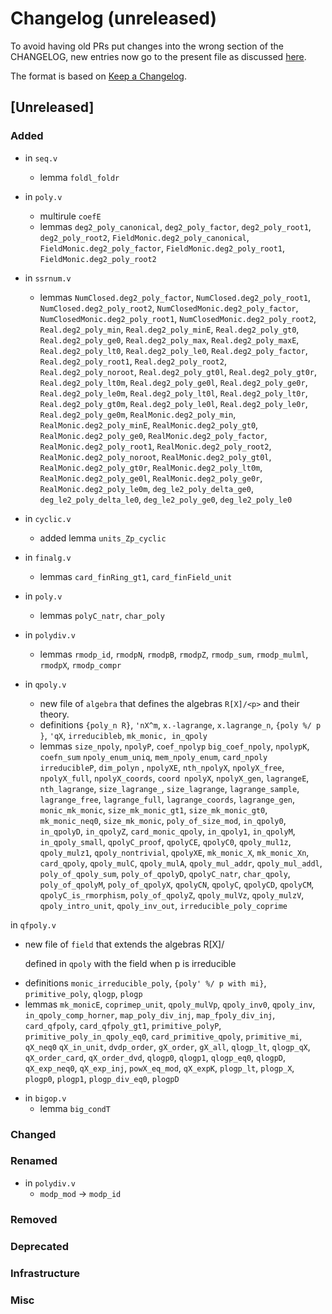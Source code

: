 # Changelog (unreleased)

To avoid having old PRs put changes into the wrong section of the CHANGELOG,
new entries now go to the present file as discussed
[here](https://github.com/math-comp/math-comp/wiki/Agenda-of-the-April-23rd-2019-meeting-9h30-to-12h30#avoiding-issues-with-changelog).

The format is based on [Keep a Changelog](https://keepachangelog.com/en/1.0.0/).

## [Unreleased]

### Added

- in `seq.v`
  + lemma `foldl_foldr`

- in `poly.v`
  + multirule `coefE`
  + lemmas `deg2_poly_canonical`, `deg2_poly_factor`,
    `deg2_poly_root1`, `deg2_poly_root2`,
    `FieldMonic.deg2_poly_canonical`, `FieldMonic.deg2_poly_factor`,
    `FieldMonic.deg2_poly_root1`, `FieldMonic.deg2_poly_root2`

- in `ssrnum.v`
  + lemmas `NumClosed.deg2_poly_factor`, `NumClosed.deg2_poly_root1`,
    `NumClosed.deg2_poly_root2`, `NumClosedMonic.deg2_poly_factor`,
    `NumClosedMonic.deg2_poly_root1`,
    `NumClosedMonic.deg2_poly_root2`, `Real.deg2_poly_min`,
    `Real.deg2_poly_minE`, `Real.deg2_poly_gt0`, `Real.deg2_poly_ge0`,
    `Real.deg2_poly_max`, `Real.deg2_poly_maxE`, `Real.deg2_poly_lt0`,
    `Real.deg2_poly_le0`, `Real.deg2_poly_factor`,
    `Real.deg2_poly_root1`, `Real.deg2_poly_root2`,
    `Real.deg2_poly_noroot`, `Real.deg2_poly_gt0l`,
    `Real.deg2_poly_gt0r`, `Real.deg2_poly_lt0m`,
    `Real.deg2_poly_ge0l`, `Real.deg2_poly_ge0r`,
    `Real.deg2_poly_le0m`, `Real.deg2_poly_lt0l`,
    `Real.deg2_poly_lt0r`, `Real.deg2_poly_gt0m`,
    `Real.deg2_poly_le0l`, `Real.deg2_poly_le0r`,
    `Real.deg2_poly_ge0m`, `RealMonic.deg2_poly_min`,
    `RealMonic.deg2_poly_minE`, `RealMonic.deg2_poly_gt0`,
    `RealMonic.deg2_poly_ge0`, `RealMonic.deg2_poly_factor`,
    `RealMonic.deg2_poly_root1`, `RealMonic.deg2_poly_root2`,
    `RealMonic.deg2_poly_noroot`, `RealMonic.deg2_poly_gt0l`,
    `RealMonic.deg2_poly_gt0r`, `RealMonic.deg2_poly_lt0m`,
    `RealMonic.deg2_poly_ge0l`, `RealMonic.deg2_poly_ge0r`,
    `RealMonic.deg2_poly_le0m`, `deg_le2_poly_delta_ge0`,
    `deg_le2_poly_delta_le0`, `deg_le2_poly_ge0`, `deg_le2_poly_le0`

- in `cyclic.v`
  + added lemma `units_Zp_cyclic`
- in `finalg.v`
  + lemmas `card_finRing_gt1`, `card_finField_unit` 

- in `poly.v`
  + lemmas `polyC_natr`, `char_poly`

- in `polydiv.v`
  + lemmas `rmodp_id`, `rmodpN`, `rmodpB`, `rmodpZ`, `rmodp_sum`,
    `rmodp_mulml`, `rmodpX`, `rmodp_compr`

- in `qpoly.v`
  + new file of `algebra` that defines the algebras `R[X]/<p>` and their theory.
  + definitions `{poly_n R}`, `'nX^m`, `x.-lagrange`, `x.lagrange_n`,
    `{poly %/ p }`, `'qX`, `irreducibleb`, `mk_monic, in_qpoly`
  + lemmas `size_npoly`, `npolyP`, `coef_npolyp` `big_coef_npoly`,
  `npolypK`, `coefn_sum` `npoly_enum_uniq`, `mem_npoly_enum`, 
  `card_npoly` `irreducibleP`, `dim_polyn` , `npolyXE`, `nth_npolyX`,
  `npolyX_free`, `npolyX_full`, `npolyX_coords`, `coord npolyX`,
  `npolyX_gen`, `lagrangeE`, `nth_lagrange`, `size_lagrange_`, `size_lagrange`,
  `lagrange_sample`, `lagrange_free`, `lagrange_full`, `lagrange_coords`,
  `lagrange_gen`, `monic_mk_monic`, `size_mk_monic_gt1`, `size_mk_monic_gt0`,
  `mk_monic_neq0`, `size_mk_monic`, `poly_of_size_mod`, `in_qpoly0`, 
  `in_qpolyD`, `in_qpolyZ`, `card_monic_qpoly`, `in_qpoly1`, `in_qpolyM`, 
  `in_qpoly_small`, `qpolyC_proof`, `qpolyCE`, `qpolyC0`, 
  `qpoly_mul1z`, `qpoly_mulz1`, `qpoly_nontrivial`, `qpolyXE`, `mk_monic_X`, 
  `mk_monic_Xn`, `card_qpoly`, `qpoly_mulC`, `qpoly_mulA`, `qpoly_mul_addr`, 
  `qpoly_mul_addl`, `poly_of_qpoly_sum`, `poly_of_qpolyD`, `qpolyC_natr`, 
  `char_qpoly`, `poly_of_qpolyM`, `poly_of_qpolyX`, `qpolyCN`, 
  `qpolyC`, `qpolyCD`, `qpolyCM`, `qpolyC_is_rmorphism`, 
  `poly_of_qpolyZ`, `qpoly_mulVz`, `qpoly_mulzV`, `qpoly_intro_unit`,
  `qpoly_inv_out`, `irreducible_poly_coprime`
   
in `qfpoly.v`
  + new file of `field` that extends the algebras R[X]/<p> defined in `qpoly`
    with the field when p is irreducible
  + definitions `monic_irreducible_poly`, `{poly' %/ p with mi}`, 
    `primitive_poly`, `qlogp`, `plogp`
  + lemmas `mk_monicE`,  `coprimep_unit`, `qpoly_mulVp`, `qpoly_inv0`,
  `qpoly_inv`, `in_qpoly_comp_horner`, `map_poly_div_inj`, 
  `map_fpoly_div_inj`, `card_qfpoly`, `card_qfpoly_gt1`, `primitive_polyP`, 
  `primitive_poly_in_qpoly_eq0`, `card_primitive_qpoly`, 
  `primitive_mi`, `qX_neq0` `qX_in_unit`, `dvdp_order`, `gX_order`, `gX_all`, 
  `qlogp_lt`, `qlogp_qX`, `qX_order_card`, `qX_order_dvd`, `qlogp0`, `qlogp1`, 
  `qlogp_eq0`, `qlogpD`, 
  `qX_exp_neq0`, `qX_exp_inj`, `powX_eq_mod`, `qX_expK`, `plogp_lt`, 
  `plogp_X`, `plogp0`, `plogp1`, `plogp_div_eq0`, `plogpD`
   
- in `bigop.v`
  + lemma `big_condT`

### Changed

### Renamed

- in `polydiv.v`
  + `modp_mod` -> `modp_id`

### Removed

### Deprecated

### Infrastructure

### Misc

